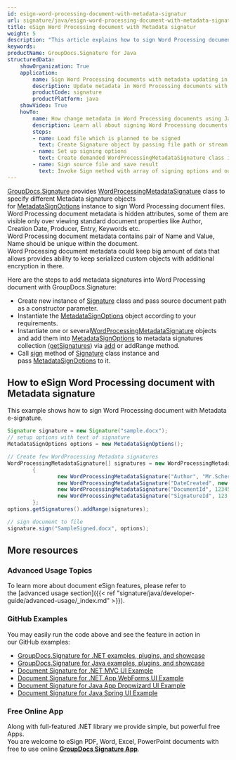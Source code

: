 ```yaml
---
id: esign-word-processing-document-with-metadata-signatur
url: signature/java/esign-word-processing-document-with-metadata-signatur
title: eSign Word Processing document with Metadata signatur
weight: 5
description: "This article explains how to sign Word Processing document with metadata signatures by GroupDocs.Signature."
keywords: 
productName: GroupDocs.Signature for Java
structuredData:
    showOrganization: True
    application:    
        name: Sign Word Processing documents with metadata updating in Java    
        description: Update metadata in Word Processing documents with Java language by GroupDocs.Signature for Java APIs
        productCode: signature
        productPlatform: java 
    showVideo: True
    howTo:
        name: How change metadata in Word Processing documents using Java 
        description: Learn all about signing Word Processing documents by metadata and Java
        steps:
        - name: Load file which is planned to be signed
          text: Create Signature object by passing file path or stream as a constructor parameter.
        - name: Set up signing options 
          text: Create demanded WordProcessingMetadataSignature class instances and add them to array.
        - name: Sign source file and save result 
          text: Invoke Sign method with array of signing options and output file path or stream.
---
```

[GroupDocs.Signature](https://products.groupdocs.com/signature/java) provides [WordProcessingMetadataSignature](https://apireference.groupdocs.com/java/signature/com.groupdocs.signature.domain.signatures.metadata/WordProcessingMetadataSignature) class to specify different Metadata signature objects for [MetadataSignOptions](https://apireference.groupdocs.com/java/signature/com.groupdocs.signature.options.sign/MetadataSignOptions) instance to sign Word Processing document files.   
Word Processing document metadata is hidden attributes, some of them are visible only over viewing standard document properties like Author, Creation Date, Producer, Entry, Keywords etc.  
Word Processing document metadata contains pair of Name and Value, Name should be unique within the document.  
Word Processing document metadata could keep big amount of data that allows provides ability to keep serialized custom objects with additional encryption in there.

Here are the steps to add metadata signatures into Word Processing document with GroupDocs.Signature:

*   Create new instance of [Signature](https://apireference.groupdocs.com/java/signature/com.groupdocs.signature/Signature) class and pass source document path as a constructor parameter.    
*   Instantiate the [MetadataSignOptions](https://apireference.groupdocs.com/java/signature/com.groupdocs.signature.options.sign/MetadataSignOptions) object according to your requirements.    
*   Instantiate one or several[WordProcessingMetadataSignature](https://apireference.groupdocs.com/java/signature/com.groupdocs.signature.domain.signatures.metadata/WordProcessingMetadataSignature) objects and add them into [MetadataSignOptions](https://apireference.groupdocs.com/java/signature/com.groupdocs.signature.options.sign/MetadataSignOptions) to metadata signatures collection ([getSignatures](https://apireference.groupdocs.com/java/signature/com.groupdocs.signature.options.sign/MetadataSignOptions#getSignatures())) via [add](https://apireference.groupdocs.com/java/signature/com.groupdocs.signature.domain.signatures.metadata/MetadataSignatureCollection#add(com.groupdocs.signature.domain.signatures.metadata.MetadataSignature)) or addRange method.    
*   Call [sign](https://apireference.groupdocs.com/java/signature/com.groupdocs.signature/Signature#sign(java.io.OutputStream,%20com.groupdocs.signature.options.sign.SignOptions)) method of [Signature](https://apireference.groupdocs.com/java/signature/com.groupdocs.signature/Signature) class instance and pass [MetadataSignOptions](https://apireference.groupdocs.com/java/signature/com.groupdocs.signature.options.sign/MetadataSignOptions) to it. 
    

## How to eSign Word Processing document with Metadata signature

This example shows how to sign Word Processing document with Metadata e-signature.

```java
Signature signature = new Signature("sample.docx");
// setup options with text of signature
MetadataSignOptions options = new MetadataSignOptions();

// Create few WordProcessing Metadata signatures
WordProcessingMetadataSignature[] signatures = new WordProcessingMetadataSignature[]
        {
                new WordProcessingMetadataSignature("Author", "Mr.Scherlock Holmes"),
                new WordProcessingMetadataSignature("DateCreated", new Date()),
                new WordProcessingMetadataSignature("DocumentId", 123456),
                new WordProcessingMetadataSignature("SignatureId", 123.456)
        };
options.getSignatures().addRange(signatures);

// sign document to file
signature.sign("SampleSigned.docx", options);
```

## More resources

### Advanced Usage Topics

To learn more about document eSign features, please refer to the [advanced usage section]({{< ref "signature/java/developer-guide/advanced-usage/_index.md" >}}).

### GitHub Examples 

You may easily run the code above and see the feature in action in our GitHub examples:

*   [GroupDocs.Signature for .NET examples, plugins, and showcase](https://github.com/groupdocs-signature/GroupDocs.Signature-for-.NET)    
*   [GroupDocs.Signature for Java examples, plugins, and showcase](https://github.com/groupdocs-signature/GroupDocs.Signature-for-Java)    
*   [Document Signature for .NET MVC UI Example](https://github.com/groupdocs-signature/GroupDocs.Signature-for-.NET-MVC)    
*   [Document Signature for .NET App WebForms UI Example](https://github.com/groupdocs-signature/GroupDocs.Signature-for-.NET-WebForms)    
*   [Document Signature for Java App Dropwizard UI Example](https://github.com/groupdocs-signature/GroupDocs.Signature-for-Java-Dropwizard)   
*   [Document Signature for Java Spring UI Example](https://github.com/groupdocs-signature/GroupDocs.Signature-for-Java-Spring)
    

### Free Online App 

Along with full-featured .NET library we provide simple, but powerful free Apps.  
You are welcome to eSign PDF, Word, Excel, PowerPoint documents with free to use online **[GroupDocs Signature App](https://products.groupdocs.app/signature)**.
